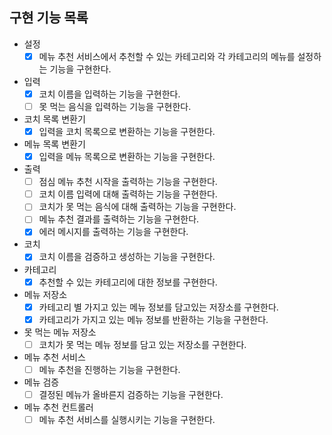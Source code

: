 ## 구현 기능 목록

- 설정
    - [x] 메뉴 추천 서비스에서 추천할 수 있는 카테고리와 각 카테고리의 메뉴를 설정하는 기능을 구현한다.

- 입력
    - [x] 코치 이름을 입력하는 기능을 구현한다.
    - [ ] 못 먹는 음식을 입력하는 기능을 구현한다.

- 코치 목록 변환기
    - [x] 입력을 코치 목록으로 변환하는 기능을 구현한다.

- 메뉴 목록 변환기
    - [x] 입력을 메뉴 목록으로 변환하는 기능을 구현한다.

- 출력
    - [ ] 점심 메뉴 추천 시작을 출력하는 기능을 구현한다.
    - [ ] 코치 이름 입력에 대해 출력하는 기능을 구현한다.
    - [ ] 코치가 못 먹는 음식에 대해 출력하는 기능을 구현한다.
    - [ ] 메뉴 추천 결과를 출력하는 기능을 구현한다.
    - [x] 에러 메시지를 출력하는 기능을 구현한다.

- 코치
    - [x] 코치 이름을 검증하고 생성하는 기능을 구현한다.

- 카테고리
    - [x] 추천할 수 있는 카테고리에 대한 정보를 구현한다.

- 메뉴 저장소
    - [x] 카테고리 별 가지고 있는 메뉴 정보를 담고있는 저장소를 구현한다.
    - [x] 카테고리가 가지고 있는 메뉴 정보를 반환하는 기능을 구현한다.

- 못 먹는 메뉴 저장소
    - [ ] 코치가 못 먹는 메뉴 정보를 담고 있는 저장소를 구현한다.

- 메뉴 추천 서비스
    - [ ] 메뉴 추천을 진행하는 기능을 구현한다.

- 메뉴 검증
    - [ ] 결정된 메뉴가 올바른지 검증하는 기능을 구현한다.

- 메뉴 추천 컨트롤러
    - [ ] 메뉴 추천 서비스를 실행시키는 기능을 구현한다.